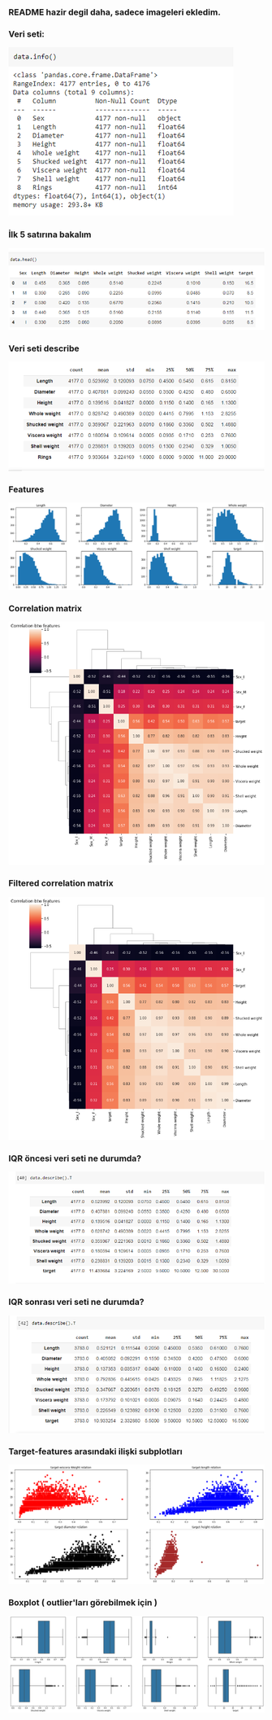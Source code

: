 

### README hazir degil daha, sadece imageleri ekledim.

### Veri seti:
![](images_abalone/info.png)  

### İlk 5 satırına bakalım
![](images_abalone/2.png)

### Veri seti describe
![](images_abalone/1234567.png)

### Features
![](images_abalone/data_hist.png)

### Correlation matrix
![](images_abalone/corr_matrix.png)

### Filtered correlation matrix
![](images_abalone/filtred_corr_matrix.png)

### IQR öncesi veri seti ne durumda?
![](images_abalone/before.png)

### IQR sonrası veri seti ne durumda? 
![](images_abalone/after.png)

### Target-features arasındaki ilişki subplotları 
![](images_abalone/target-feature_relation.png)

### Boxplot ( outlier'ları görebilmek için ) 
![](images_abalone/boxplot.png)
